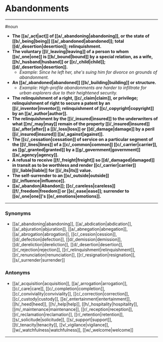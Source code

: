 # Abandonments
---
#noun
- **The [[a/_act|act]] of [[a/_abandoning|abandoning]], or the state of [[b/_being|being]] [[a/_abandoned|abandoned]]; total [[d/_desertion|desertion]]; relinquishment.**
- **The voluntary [[l/_leaving|leaving]] of a person to whom [[o/_one|one]] is [[b/_bound|bound]] by a special relation, as a wife, [[h/_husband|husband]] or [[c/_child|child]]; [[d/_desertion|desertion]].**
	- _Example: Since he left her, she's suing him for divorce on grounds of abandonment._
- **An [[a/_abandoned|abandoned]] [[b/_building|building]] or structure.**
	- _Example: High-profile abandonments are harder to infiltrate for urban explorers due to their heightened security._
- **The relinquishment of a right, [[c/_claim|claim]], or privilege; relinquishment of right to secure a patent by an [[i/_inventor|inventor]]; relinquishment of [[c/_copyright|copyright]] by an [[a/_author|author]].**
- **The relinquishment by the [[i/_insured|insured]] to the underwriters of what [[m/_may|may]] remain of the property [[i/_insured|insured]] [[a/_after|after]] a [[l/_loss|loss]] or [[d/_damage|damage]] by a peril [[i/_insured|insured]] [[a/_against|against]].**
- **The [[c/_cessation|cessation]] of service on a particular segment of the [[l/_lines|lines]] of a [[c/_common|common]] [[c/_carrier|carrier]], as [[g/_granted|granted]] by a [[g/_government|government]] [[a/_agency|agency]].**
- **A refusal to receive [[f/_freight|freight]] so [[d/_damaged|damaged]] in transit as to be worthless and render [[c/_carrier|carrier]] [[l/_liable|liable]] for [[i/_its|its]] value.**
- **The self-surrender to an [[o/_outside|outside]] [[i/_influence|influence]].**
- **[[a/_abandon|Abandon]]; [[c/_careless|careless]] [[f/_freedom|freedom]] or [[e/_ease|ease]]; surrender to [[o/_one|one]]'s [[e/_emotions|emotions]].**
---
### Synonyms
- [[a/_abandoning|abandoning]], [[a/_abdication|abdication]], [[a/_abjuration|abjuration]], [[a/_abnegation|abnegation]], [[a/_abrogation|abrogation]], [[c/_cession|cession]], [[d/_defection|defection]], [[d/_demission|demission]], [[d/_dereliction|dereliction]], [[d/_desertion|desertion]], [[r/_rejection|rejection]], [[r/_relinquishment|relinquishment]], [[r/_renunciation|renunciation]], [[r/_resignation|resignation]], [[s/_surrender|surrender]]
### Antonyms
- [[a/_acquisition|acquisition]], [[a/_arrogation|arrogation]], [[c/_care|care]], [[c/_completion|completion]], [[c/_conviviality|conviviality]], [[c/_correction|correction]], [[c/_custody|custody]], [[e/_entertainment|entertainment]], [[h/_heed|heed]], [[h/_help|help]], [[h/_hospitality|hospitality]], [[m/_maintenance|maintenance]], [[r/_reception|reception]], [[r/_reclamation|reclamation]], [[r/_retention|retention]], [[s/_solicitude|solicitude]], [[s/_support|support]], [[t/_tenacity|tenacity]], [[v/_vigilance|vigilance]], [[w/_watchfulness|watchfulness]], [[w/_welcome|welcome]]
---
